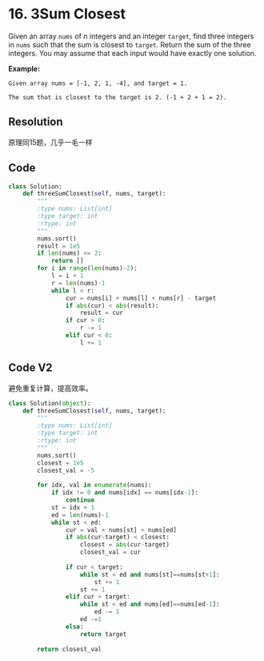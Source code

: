 # 16. 3Sum Closest

Given an array `nums` of *n* integers and an integer `target`, find three integers in `nums` such that the sum is closest to `target`. Return the sum of the three integers. You may assume that each input would have exactly one solution.

**Example:**

```
Given array nums = [-1, 2, 1, -4], and target = 1.

The sum that is closest to the target is 2. (-1 + 2 + 1 = 2).
```

## Resolution

原理同15题，几乎一毛一样



## Code

```python
class Solution:
    def threeSumClosest(self, nums, target):
        """
        :type nums: List[int]
        :type target: int
        :rtype: int
        """
        nums.sort()
        result = 1e5
        if len(nums) <= 2:
            return []
        for i in range(len(nums)-2):
            l = i + 1
            r = len(nums)-1
            while l < r:
                cur = nums[i] + nums[l] + nums[r] - target
                if abs(cur) < abs(result):
                    result = cur
                if cur > 0:
                    r -= 1
                elif cur < 0:
                    l += 1
```



## Code V2

避免重复计算，提高效率。

```python
class Solution(object):
    def threeSumClosest(self, nums, target):
        """
        :type nums: List[int]
        :type target: int
        :rtype: int
        """
        nums.sort()
        closest = 1e5
        closest_val = -5
        
        for idx, val in enumerate(nums):
            if idx != 0 and nums[idx] == nums[idx-1]:
                continue
            st = idx + 1
            ed = len(nums)-1
            while st < ed:
                cur = val + nums[st] + nums[ed]
                if abs(cur-target) < closest:
                    closest = abs(cur-target)
                    closest_val = cur
                
                if cur < target:
                    while st < ed and nums[st]==nums[st+1]:
                        st += 1
                    st += 1
                elif cur > target:
                    while st < ed and nums[ed]==nums[ed-1]:
                        ed -= 1
                    ed -=1
                else:
                    return target
                    
        return closest_val
```

